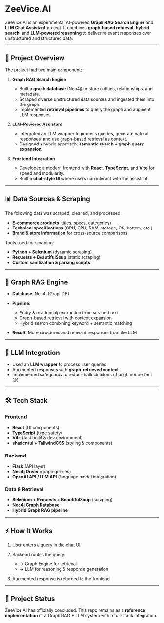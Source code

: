 # ZeeVice.AI

ZeeVice.AI is an experimental AI-powered **Graph RAG Search Engine** and **LLM Chat Assistant** project. It combines **graph-based retrieval**, **hybrid search**, and **LLM-powered reasoning** to deliver relevant responses over unstructured and structured data.

---

## 🚀 Project Overview

The project had two main components:

1. **Graph RAG Search Engine**

   * Built a **graph database** (Neo4j) to store entities, relationships, and metadata.
   * Scraped diverse unstructured data sources and ingested them into the graph.
   * Implemented **retrieval pipelines** to query the graph and augment LLM responses.

2. **LLM-Powered Assistant**

   * Integrated an LLM wrapper to process queries, generate natural responses, and use graph-based retrieval as context.
   * Designed a hybrid approach: **semantic search + graph query expansion**.

3. **Frontend Integration**

   * Developed a modern frontend with **React**, **TypeScript**, and **Vite** for speed and modularity.
   * Built a **chat-style UI** where users can interact with the assistant.

---

## 📊 Data Sources & Scraping

The following data was scraped, cleaned, and processed:

* **E-commerce products** (titles, specs, categories)
* **Technical specifications** (CPU, GPU, RAM, storage, OS, battery, etc.)
* **Brand & store information** for cross-source comparisons

Tools used for scraping:

* **Python + Selenium** (dynamic scraping)
* **Requests + BeautifulSoup** (static scraping)
* **Custom sanitization & parsing scripts**

---

## 🧠 Graph RAG Engine

* **Database**: Neo4j (GraphDB)
* **Pipeline**:

  * Entity & relationship extraction from scraped text
  * Graph-based retrieval with context expansion
  * Hybrid search combining keyword + semantic matching
* **Result**: More structured and relevant responses from the LLM

---

## 🤖 LLM Integration

* Used an **LLM wrapper** to process user queries
* Augmented responses with **graph-retrieved context**
* Implemented safeguards to reduce hallucinations (though not perfect 😉)

---

## 🛠️ Tech Stack

### **Frontend**

* **React** (UI components)
* **TypeScript** (type safety)
* **Vite** (fast build & dev environment)
* **shadcn/ui + TailwindCSS** (styling & components)

### **Backend**

* **Flask** (API layer)
* **Neo4j Driver** (graph queries)
* **OpenAI API / LLM API** (language model integration)

### **Data & Retrieval**

* **Selenium + Requests + BeautifulSoup** (scraping)
* **Neo4j Graph Database**
* **Hybrid Graph RAG pipeline**

---

## ⚡ How It Works

1. User enters a query in the chat UI
2. Backend routes the query:

   * → Graph Engine for retrieval
   * → LLM for reasoning & response generation
3. Augmented response is returned to the frontend

---

## 📌 Project Status

ZeeVice.AI has officially concluded.
This repo remains as a **reference implementation** of a Graph RAG + LLM system with a full-stack integration.

